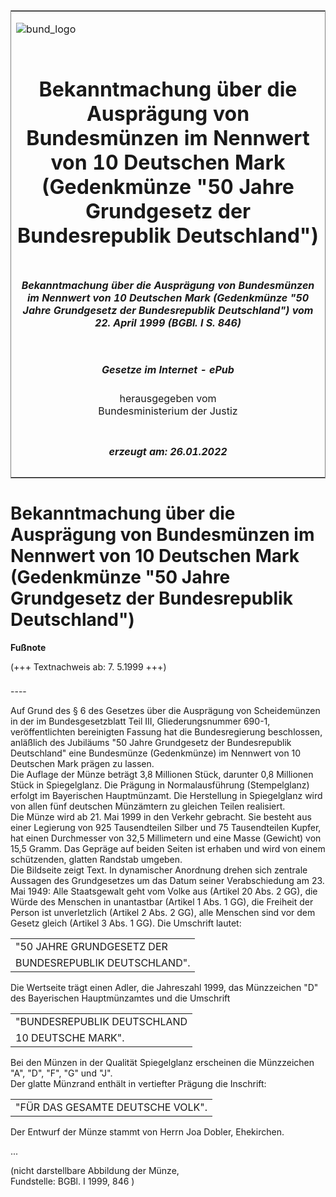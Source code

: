 <span id="DECKBLATT.html"></span>

<table border="0" frame="border" width="100%">

<tr valign="top">

<td align="left">

![bund\_logo](BfJ_2021_Web_de_de.gif)

</td>

<td align="right">

 

</td>

</tr>

<tr align="center" valign="middle">

<td colspan="2">

# Bekanntmachung über die Ausprägung von Bundesmünzen im Nennwert von 10 Deutschen Mark (Gedenkmünze "50 Jahre Grundgesetz der Bundesrepublik Deutschland")

</td>

</tr>

<tr align="center" valign="middle">

<td colspan="2">

##### Bekanntmachung über die Ausprägung von Bundesmünzen im Nennwert von 10 Deutschen Mark (Gedenkmünze "50 Jahre Grundgesetz der Bundesrepublik Deutschland") vom 22. April 1999 (BGBl. I S. 846)

</td>

</tr>

<tr align="center" valign="middle">

<td colspan="2">

  
  

##### Gesetze im Internet - ePub  
  
herausgegeben vom  
Bundesministerium der Justiz

</td>

</tr>

<tr align="center" valign="bottom">

<td colspan="2">

  
  

##### erzeugt am: 26.01.2022

</td>

</tr>

</table>

<span id="BJNR084600999.html"></span>

# Bekanntmachung über die Ausprägung von Bundesmünzen im Nennwert von 10 Deutschen Mark (Gedenkmünze "50 Jahre Grundgesetz der Bundesrepublik Deutschland")

<div>

  
**Fußnote**

<div class="jnhtml">

<div>

<div class="jurAbsatz">

(+++ Textnachweis ab: 7. 5.1999 +++)

</div>

</div>

</div>

</div>

<span id="BJNR084600999BJNE000100307.html"></span>

###   
\----

<div>

<div class="jnhtml">

<div>

<div class="jurAbsatz">

Auf Grund des § 6 des Gesetzes über die Ausprägung von Scheidemünzen in
der im Bundesgesetzblatt Teil III, Gliederungsnummer 690-1,
veröffentlichten bereinigten Fassung hat die Bundesregierung
beschlossen, anläßlich des Jubiläums "50 Jahre Grundgesetz der
Bundesrepublik Deutschland" eine Bundesmünze (Gedenkmünze) im Nennwert
von 10 Deutschen Mark prägen zu lassen.  
Die Auflage der Münze beträgt 3,8 Millionen Stück, darunter 0,8
Millionen Stück in Spiegelglanz. Die Prägung in Normalausführung
(Stempelglanz) erfolgt im Bayerischen Hauptmünzamt. Die Herstellung in
Spiegelglanz wird von allen fünf deutschen Münzämtern zu gleichen Teilen
realisiert.  
Die Münze wird ab 21. Mai 1999 in den Verkehr gebracht. Sie besteht aus
einer Legierung von 925 Tausendteilen Silber und 75 Tausendteilen
Kupfer, hat einen Durchmesser von 32,5 Millimetern und eine Masse
(Gewicht) von 15,5 Gramm. Das Gepräge auf beiden Seiten ist erhaben und
wird von einem schützenden, glatten Randstab umgeben.  
Die Bildseite zeigt Text. In dynamischer Anordnung drehen sich zentrale
Aussagen des Grundgesetzes um das Datum seiner Verabschiedung am 23. Mai
1949: Alle Staatsgewalt geht vom Volke aus (Artikel 20 Abs. 2 GG), die
Würde des Menschen in unantastbar (Artikel 1 Abs. 1 GG), die Freiheit
der Person ist unverletzlich (Artikel 2 Abs. 2 GG), alle Menschen sind
vor dem Gesetz gleich (Artikel 3 Abs. 1 GG). Die Umschrift lautet:  

|                              |
| :--------------------------- |
| "50 JAHRE GRUNDGESETZ DER    |
| BUNDESREPUBLIK DEUTSCHLAND". |

Die Wertseite trägt einen Adler, die Jahreszahl 1999, das Münzzeichen
"D" des Bayerischen Hauptmünzamtes und die Umschrift  

|                             |
| :-------------------------- |
| "BUNDESREPUBLIK DEUTSCHLAND |
| 10 DEUTSCHE MARK".          |

Bei den Münzen in der Qualität Spiegelglanz erscheinen die Münzzeichen
"A", "D", "F", "G" und "J".  
Der glatte Münzrand enthält in vertiefter Prägung die Inschrift:  

|                                  |
| :------------------------------- |
| "FÜR DAS GESAMTE DEUTSCHE VOLK". |

Der Entwurf der Münze stammt von Herrn Joa Dobler, Ehekirchen.

</div>

<div class="jurAbsatz">

...

<div class="kommentar_Fundstelle">

(nicht darstellbare Abbildung der Münze,  
Fundstelle: BGBl. I 1999, 846 )

</div>

</div>

</div>

</div>

</div>
